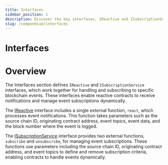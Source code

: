 ```yaml
---
title: Interfaces
sidebar_position: 1
description: Discover the key interfaces, IReactive and ISubscriptionService, essential for managing blockchain event subscriptions. Learn how these interfaces enable reactive contracts to handle specific events and receive notifications efficiently.
slug: /compendium/interfaces
---
```


# Interfaces 

# Overview 

The Interfaces section defines `IReactive` and `ISubscriptionService` interfaces, which work together for handling and
subscribing to specific blockchain events. These interfaces enable reactive contracts to receive notifications and manage
event subscriptions dynamically.

The [IReactive](./ireactive.md) interface includes a single external function, `react`, which processes event notifications.
This function takes parameters such as the source chain ID, originating contract address, event topics, event data, and the block
number where the event is logged.

The [ISubscriptionService](./isubscriptionservice.md) interface provides two external functions, `subscribe` and `unsubscribe`,
for managing event subscriptions. These functions use parameters including the source chain ID, originating contract address,
and event topics to define and remove subscription criteria, enabling contracts to handle events dynamically.